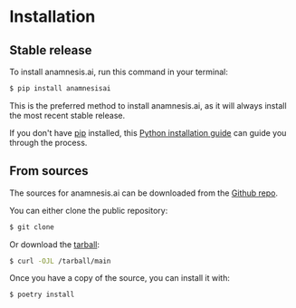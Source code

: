 # Installation

## Stable release

To install anamnesis.ai, run this command in your
terminal:

```bash
$ pip install anamnesisai
```

This is the preferred method to install anamnesis.ai,
as it will always install the most recent stable release.

If you don't have [pip](https://pip.pypa.io) installed, this
[Python installation guide](http://docs.python-guide.org/en/latest/starting/installation/)
can guide you through the process.

## From sources

The sources for anamnesis.ai can be downloaded from
the [Github repo]().

You can either clone the public repository:

```bash
$ git clone 
```

Or download the
[tarball](/tarball/main):

```bash
$ curl -OJL /tarball/main
```

Once you have a copy of the source, you can install it with:

```bash
$ poetry install
```
